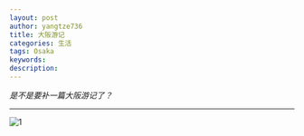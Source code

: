 ```yaml
---
layout: post
author: yangtze736
title: 大阪游记
categories: 生活
tags: Osaka
keywords:
description:
---
```


*是不是要补一篇大阪游记了？*

---

![1](/public/img/food/shushi.jpg)


